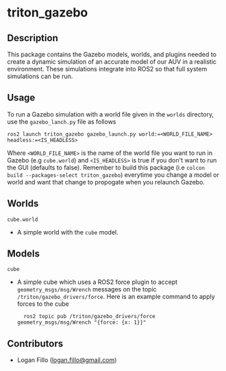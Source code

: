 # triton_gazebo
## Description

This package contains the Gazebo models, worlds, and plugins needed to create a dynamic simulation of an accurate model of our AUV in a realistic environment. These simulations integrate into ROS2 so that full system simulations can be run.

## Usage

To run a Gazebo simulation with a world file given in the `worlds` directory, use the `gazebo_lanch.py` file as follows

    ros2 launch triton_gazebo gazebo_launch.py world:=<WORLD_FILE_NAME> headless:=<IS_HEADLESS>

Where `<WORLD_FILE_NAME>` is the name of the world file you want to run in Gazebo (e.g `cube.world`) and `<IS_HEADLESS>` is true if you don't want to run the GUI (defaults to false). Remember to build this package (i.e `colcon build --packages-select triton_gazebo`) everytime you change a model or world and want that change to propogate when you relaunch Gazebo.

## Worlds

`cube.world` 
- A simple world with the `cube` model.

## Models
`cube`
- A simple cube which uses a ROS2 force plugin to accept `geometry_msgs/msg/Wrench` messages on the topic `/triton/gazebo_drivers/force`. Here is an example command to apply forces to the cube

        ros2 topic pub /triton/gazebo_drivers/force geometry_msgs/msg/Wrench "{force: {x: 1}}"



## Contributors

- Logan Fillo (logan.fillo@gmail.com)
